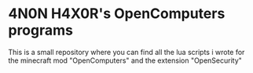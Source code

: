 # 4N0N H4X0R's OpenComputers programs

This is a small repository where you can find all the lua scripts i wrote for the minecraft mod "OpenComputers" and the extension "OpenSecurity"
